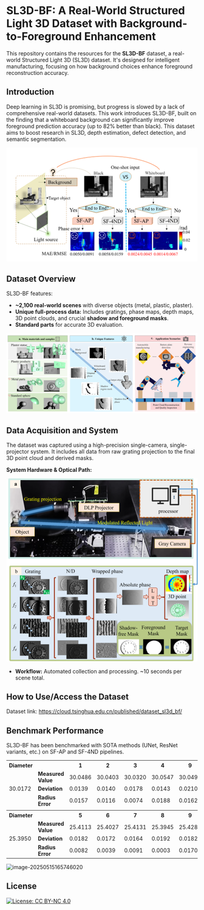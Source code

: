 # SL3D-BF: A Real-World Structured Light 3D Dataset with Background-to-Foreground Enhancement

This repository contains the resources for the **SL3D-BF** dataset, a real-world Structured Light 3D (SL3D) dataset. It's designed for intelligent manufacturing, focusing on how background choices enhance foreground reconstruction accuracy.

## Introduction

Deep learning in SL3D is promising, but progress is slowed by a lack of comprehensive real-world datasets. This work introduces SL3D-BF, built on the finding that a whiteboard background can significantly improve foreground prediction accuracy (up to 82% better than black). This dataset aims to boost research in SL3D, depth estimation, defect detection, and semantic segmentation.

![image-20250515164817995](./images/image-20250515164817995.png)

## Dataset Overview

SL3D-BF features:
* **~2,100 real-world scenes** with diverse objects (metal, plastic, plaster).
* **Unique full-process data:** Includes gratings, phase maps, depth maps, 3D point clouds, and crucial **shadow and foreground masks**.
* **Standard parts** for accurate 3D evaluation.

![image-20250515164844395](./images/image-20250515164844395.png)

## Data Acquisition and System

The dataset was captured using a high-precision single-camera, single-projector system. It includes all data from raw grating projection to the final 3D point cloud and derived masks.

**System Hardware & Optical Path:**

![image-20250515164908084](./images/image-20250515164908084.png)

* **Workflow:** Automated collection and processing. ~10 seconds per scene total.

## How to Use/Access the Dataset

Dataset link: https://cloud.tsinghua.edu.cn/published/dataset_sl3d_bf/

## Benchmark Performance

SL3D-BF has been benchmarked with SOTA methods (UNet, ResNet variants, etc.) on SF-AP and SF-4ND pipelines.

<table>
  <tr>
    <th>Diameter</th>
    <th></th>
    <th>1</th>
    <th>2</th>
    <th>3</th>
    <th>4</th>
    <th>9</th>
    <th>10</th>
    <th>11</th>
    <th>12</th>
    <th>MAE</th>
    <th>STD</th>
  </tr>
  <tr>
    <td rowspan="3">30.0172</td>
    <td><strong>Measured Value</strong></td>
    <td>30.0486</td>
    <td>30.0403</td>
    <td>30.0320</td>
    <td>30.0547</td>
    <td>30.0496</td>
    <td>30.0502</td>
    <td>30.0337</td>
    <td>30.0513</td>
    <td>30.0450</td>
    <td>0.0086</td>
  </tr>
  <tr>
    <td><strong>Deviation</strong></td>
    <td>0.0139</td>
    <td>0.0140</td>
    <td>0.0178</td>
    <td>0.0143</td>
    <td>0.0210</td>
    <td>0.0137</td>
    <td>0.0145</td>
    <td>0.0137</td>
    <td>0.0154</td>
    <td>0.0026</td>
  </tr>
  <tr>
    <td><strong>Radius Error</strong></td>
    <td>0.0157</td>
    <td>0.0116</td>
    <td>0.0074</td>
    <td>0.0188</td>
    <td>0.0162</td>
    <td>0.0165</td>
    <td>0.0083</td>
    <td>0.0171</td>
    <td class="red-text">0.0140</td>
    <td class="red-text">0.0145</td>
  </tr>
  <tr>
    <td colspan="12" style="border: none;"></td> </tr>
  <tr>
    <th>Diameter</th>
    <th></th>
    <th>5</th>
    <th>6</th>
    <th>7</th>
    <th>8</th>
    <th>9</th>
    <th>10</th>
    <th>11</th>
    <th>12</th>
    <th>MAE</th>
    <th>RMSE</th>
  </tr>
  <tr>
    <td rowspan="3">25.3950</td>
    <td><strong>Measured Value</strong></td>
    <td>25.4113</td>
    <td>25.4027</td>
    <td>25.4131</td>
    <td>25.3945</td>
    <td>25.4289</td>
    <td>25.3760</td>
    <td>25.3791</td>
    <td>25.3773</td>
    <td>25.3979</td>
    <td>0.0195</td>
  </tr>
  <tr>
    <td><strong>Deviation</strong></td>
    <td>0.0182</td>
    <td>0.0172</td>
    <td>0.0164</td>
    <td>0.0192</td>
    <td>0.0182</td>
    <td>0.0234</td>
    <td>0.0238</td>
    <td>0.0223</td>
    <td>0.0198</td>
    <td>0.0029</td>
  </tr>
  <tr>
    <td><strong>Radius Error</strong></td>
    <td>0.0082</td>
    <td>0.0039</td>
    <td>0.0091</td>
    <td>0.0003</td>
    <td>0.0170</td>
    <td>0.0095</td>
    <td>0.0080</td>
    <td>0.0089</td>
    <td class="red-text">0.0081</td>
    <td class="red-text">0.0093</td>
  </tr>
</table>

![image-20250515165746020](./images/image-20250515165746020.png)


## License
[![License: CC BY-NC 4.0](https://img.shields.io/badge/License-CC%20BY--NC%204.0-lightgrey.svg)](https://creativecommons.org/licenses/by-nc/4.0/)
